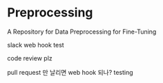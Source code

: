 # Preprocessing
A Repository for Data Preprocessing for Fine-Tuning

slack web hook test


code review plz

pull request 만 날리면 web hook 되나? testing
